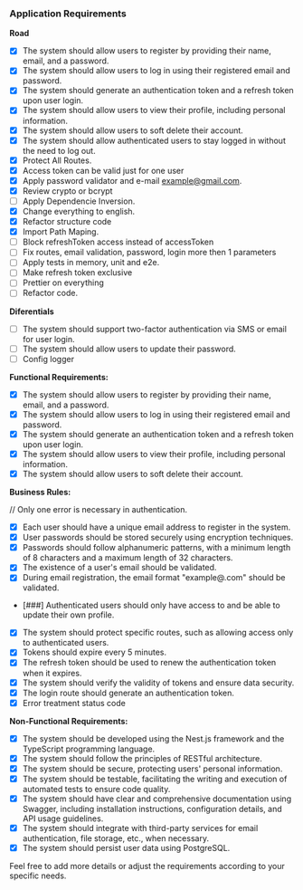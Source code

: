 ### Application Requirements

**Road**
- [X] The system should allow users to register by providing their name, email, and a password.
- [X] The system should allow users to log in using their registered email and password.
- [X] The system should generate an authentication token and a refresh token upon user login.
- [X] The system should allow users to view their profile, including personal information.
- [X] The system should allow users to soft delete their account.
- [X] The system should allow authenticated users to stay logged in without the need to log out.
- [X] Protect All Routes.
- [X] Access token can be valid just for one user
- [X] Apply password validator and e-mail example@gmail.com.
- [X] Review crypto or bcrypt
- [ ] Apply Dependencie Inversion.
- [X] Change everything to english.
- [X] Refactor structure code
- [X] Import Path Maping.
- [ ] Block refreshToken access instead of accessToken
- [ ] Fix routes, email validation, password, login more then 1 parameters
- [ ] Apply tests in memory, unit and e2e.
- [ ] Make refresh token exclusive
- [ ] Prettier on everything
- [ ] Refactor code.

**Diferentials**
- [ ] The system should support two-factor authentication via SMS or email for user login.
- [ ] The system should allow users to update their password.
- [ ] Config logger

**Functional Requirements:**
- [X] The system should allow users to register by providing their name, email, and a password.
- [X] The system should allow users to log in using their registered email and password.
- [X] The system should generate an authentication token and a refresh token upon user login.
- [X] The system should allow users to view their profile, including personal information.
- [X] The system should allow users to soft delete their account.

**Business Rules:**

// Only one error is necessary in authentication.

- [X] Each user should have a unique email address to register in the system.
- [X] User passwords should be stored securely using encryption techniques.
- [X] Passwords should follow alphanumeric patterns, with a minimum length of 8 characters and a maximum length of 32 characters.
- [X] The existence of a user's email should be validated.
- [X] During email registration, the email format "example@.com" should be validated.
- [###] Authenticated users should only have access to and be able to update their own profile.
- [X] The system should protect specific routes, such as allowing access only to authenticated users.
- [X] Tokens should expire every 5 minutes.
- [X] The refresh token should be used to renew the authentication token when it expires.
- [X] The system should verify the validity of tokens and ensure data security.
- [X] The login route should generate an authentication token.
- [X] Error treatment status code

**Non-Functional Requirements:**

- [X] The system should be developed using the Nest.js framework and the TypeScript programming language.
- [X] The system should follow the principles of RESTful architecture.
- [X] The system should be secure, protecting users' personal information.
- [X] The system should be testable, facilitating the writing and execution of automated tests to ensure code quality.
- [X] The system should have clear and comprehensive documentation using Swagger, including installation instructions, configuration details, and API usage guidelines.
- [X] The system should integrate with third-party services for email authentication, file storage, etc., when necessary.
- [X] The system should persist user data using PostgreSQL.

Feel free to add more details or adjust the requirements according to your specific needs.